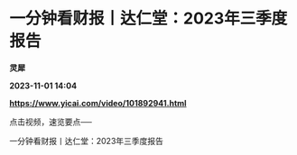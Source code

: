 # 一分钟看财报丨达仁堂：2023年三季度报告
**灵犀**

**2023-11-01 14:04**

**https://www.yicai.com/video/101892941.html**

点击视频，速览要点──

一分钟看财报丨达仁堂：2023年三季度报告